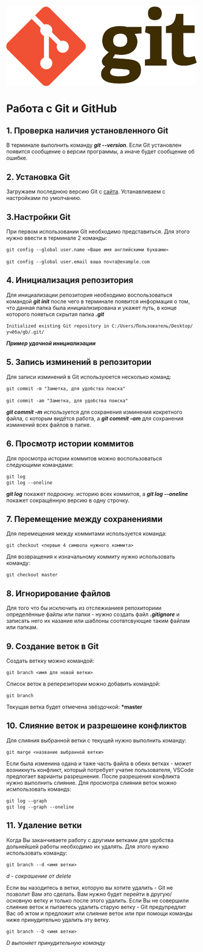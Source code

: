 ![Logo Git](Git-Logo-2Color.png)
# Работа с Git и GitHub

## 1. Проверка наличия установленного Git

В терминале выполнить команду ***git --version***. 
Если Git установлен появится сообщение о версии программы, а иначе будет сообщение об ошибке.

## 2. Установка Git

Загружаем последнюю версию Git с [сайта](https://git-scm.com/downloads).
Устанавливаем с настройками по умолчанию.

## 3.Настройки Git

При первом использовании Git необходимо представиться.
Для этого нужно ввести в терминале 2 команды:
```
git config --global user.name «Ваше имя английскими буквами»

git config --global user.email ваша почта@example.com
```

## 4. Инициализация репозитория

Для инициализации  репозитория необходимо воспользоваться командой ***git init*** после чего в терминале появится информация о том, что данная папка была инициализирована и укажет путь, в конце которого появться скрытая папка ***.git***
```
Initialized existing Git repository in C:/Users/Пользователь/Desktop/учёба/gb/.git/
```
***Пример удачной инициализации***

## 5. Запись изминений в репозитории

Для записи изминений в Git используюется несколько команд:
```
git commit -m "Заметка, для удобства поиска"

git commit -am "Заметка, для удобства поиска"
```
***git commit -m*** используется для сохранения изминения кокретного файла, с которым видётся работа, а ***git commit -am*** для сохранения изминений всех файлов в папке.
## 6. Просмотр истории коммитов
Для просмотра истории коммитов можно воспользоваться следующими командами:
```
git log
git log --oneline
```
***git log*** покажет подроюну. историю всех коммитов, а ***git log --oneline*** покажет сокращённую версию в одну строчку.
## 7. Перемещение между сохранениями
Для перемещения между коммитами используется команда:
```
git checkout <первые 4 символа нужного коммита>
```
Для возвращения к изначальному коммиту нужно использовать команду:
```
git checkout master
```
## 8. Игнорирование файлов
Для того что бы исключить из отслежианиея  репохиториии определённые файлы или папки - нужно создать файл ***.gitignore*** и записать него их назание или шаблоны соотвтсвующие таким файлам или папкам.

## 9. Создание веток в Git
Создать веткку можно командой: 
```
git branch <имя для новой ветки>
```
Cписок веток в реперезитории можно добавить командой:
```
git branch
```
Текущая ветка будет отмечена звёздочкой: **\*master**

## 10. Слияние веток и разрешеине конфликтов
Для слияния выбранной ветки с текущей нужно выполнить команду:
```
git marge <название выбранной ветки>
```
Если была изменина одана и таже часть файла в обеих ветках - может возникнуть конфликт, который потребует учатие пользователя, VSCode предлогает варианты разрешнения.
После разрешения конфликта нужно выполнить слияние.
Для просмотра слияния веток можно исмпользовать командs:
```
git log --graph
git log --graph --oneline
```

## 11. Удаление ветки
Когда Вы заканчиваете работу с другими ветками для удобства дольнейшей работы необходимо их удалять. Для этого нужно использовать команду:
```
git branch --d <имя ветки>
```
*d - сокрашение от delete*

Если вы назодитесь в ветки, которую вы хотите удалить - Git не позволит Вам это сделать. Вам нужно будет перейти в другую/основную ветку и только после этого удалить.
Если Вы не совершили слияние веток и пытаетесь удалить старую ветку - Git предупредлит Вас об жтом и предложит или слияние веток или при помощи команды ниже принудительно удалить эту ветку.
```
git branch --D <имя ветки> 
```
*D выпоняет принудительную команду*